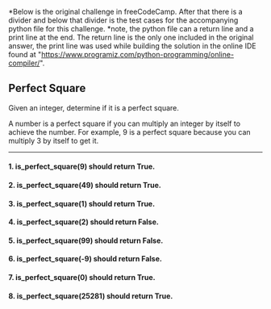 *Below is the original challenge in freeCodeCamp. After that there is a divider and below that divider is the test cases for the accompanying python file for this challenge. *note, the python file can a return line and a print line at the end. The return line is the only one included in the original answer, the print line was used while building the solution in the online IDE found at "https://www.programiz.com/python-programming/online-compiler/".

## Perfect Square
Given an integer, determine if it is a perfect square.

A number is a perfect square if you can multiply an integer by itself to achieve the number. For example, 9 is a perfect square because you can multiply 3 by itself to get it.

****

#### 1. is_perfect_square(9) should return True.
#### 2. is_perfect_square(49) should return True.
#### 3. is_perfect_square(1) should return True.
#### 4. is_perfect_square(2) should return False.
#### 5. is_perfect_square(99) should return False.
#### 6. is_perfect_square(-9) should return False.
#### 7. is_perfect_square(0) should return True.
#### 8. is_perfect_square(25281) should return True.
